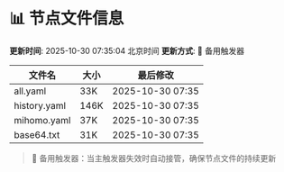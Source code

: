 # 📊 节点文件信息

**更新时间**: 2025-10-30 07:35:04 北京时间
**更新方式**: 🔄 备用触发器

| 文件名 | 大小 | 最后修改 |
|--------|------|----------|
| all.yaml | 33K | 2025-10-30 07:35 |
| history.yaml | 146K | 2025-10-30 07:35 |
| mihomo.yaml | 37K | 2025-10-30 07:35 |
| base64.txt | 31K | 2025-10-30 07:35 |

> 🔄 备用触发器：当主触发器失效时自动接管，确保节点文件的持续更新
